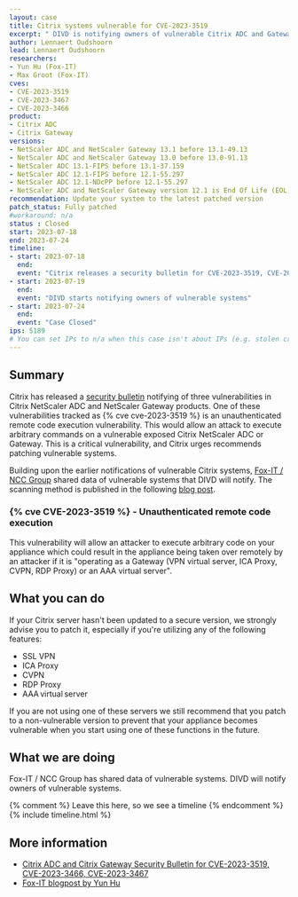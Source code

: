 ```yaml
---
layout: case
title: Citrix systems vulnerable for CVE-2023-3519
excerpt: " DIVD is notifying owners of vulnerable Citrix ADC and Gateway systems, based on scanning data obtained from Fox-IT."
author: Lennaert Oudshoorn
lead: Lennaert Oudshoorn
researchers:
- Yun Hu (Fox-IT)
- Max Groot (Fox-IT)
cves:
- CVE-2023-3519
- CVE-2023-3467
- CVE-2023-3466	
product: 
- Citrix ADC
- Citrix Gateway
versions: 
- NetScaler ADC and NetScaler Gateway 13.1 before 13.1-49.13 
- NetScaler ADC and NetScaler Gateway 13.0 before 13.0-91.13 
- NetScaler ADC 13.1-FIPS before 13.1-37.159
- NetScaler ADC 12.1-FIPS before 12.1-55.297
- NetScaler ADC 12.1-NDcPP before 12.1-55.297
- NetScaler ADC and NetScaler Gateway version 12.1 is End Of Life (EOL) and is vulnerable.
recommendation: Update your system to the latest patched version
patch_status: Fully patched
#workaround: n/a
status : Closed
start: 2023-07-18
end: 2023-07-24
timeline:
- start: 2023-07-18
  end:
  event: "Citrix releases a security bulletin for CVE-2023-3519, CVE-2023-3467 and CVE-2023-3466"
- start: 2023-07-19
  end:
  event: "DIVD starts notifying owners of vulnerable systems"  
- start: 2023-07-24
  end:
  event: "Case Closed"  
ips: 5189
# You can set IPs to n/a when this case isn't about IPs (e.g. stolen credentials)
---
```

## Summary

Citrix has released a [security bulletin](https://support.citrix.com/article/CTX561482/citrix-adc-and-citrix-gateway-security-bulletin-for-cve20233519-cve20233466-cve20233467) notifying of three vulnerabilities in Citrix NetScaler ADC and NetScaler Gateway products. One of these vulnerabilities tracked as {% cve cve-2023-3519 %} is an unauthenticated remote code execution vulnerability. This would allow an attack to execute arbitrary commands on a vulnerable exposed Citrix NetScaler ADC or Gateway. This is a critical vulnerability, and Citrix urges recommends patching vulnerable systems.

Building upon the earlier notifications of vulnerable Citrix systems, [Fox-IT / NCC Group](https://fox-it.com/) shared data of vulnerable systems that DIVD will notify. The scanning method is published in the following [blog post](https://blog.fox-it.com/2022/12/28/cve-2022-27510-cve-2022-27518-measuring-citrix-adc-gateway-version-adoption-on-the-internet/).


### {% cve CVE-2023-3519 %} - Unauthenticated remote code execution

This vulnerability will allow an attacker to execute arbitrary code on your appliance  which could result in the appliance being taken over remotely by an attacker if it is "operating as a Gateway (VPN virtual server, ICA Proxy, CVPN, RDP Proxy) or an AAA virtual server".


## What you can do

If your Citrix server hasn't been updated to a secure version, we strongly advise you to patch it, especially if you're utilizing any of the following features:
* SSL VPN
* ICA Proxy
* CVPN
* RDP Proxy
* AAA virtual server

If you are not using one of these servers we still recommend that you patch to a non-vulnerable version to prevent that your appliance becomes vulnerable when you start using one of these functions in the future.


## What we are doing

Fox-IT / NCC Group has shared data of vulnerable systems. DIVD will notify owners of vulnerable systems.


{% comment %}  Leave this here, so we see a timeline {% endcomment %}
{% include timeline.html %}


## More information
* [Citrix ADC and Citrix Gateway Security Bulletin for CVE-2023-3519, CVE-2023-3466, CVE-2023-3467](https://support.citrix.com/article/CTX561482/citrix-adc-and-citrix-gateway-security-bulletin-for-cve20233519-cve20233466-cve20233467)
* [Fox-IT blogpost by Yun Hu](https://blog.fox-it.com/2022/12/28/cve-2022-27510-cve-2022-27518-measuring-citrix-adc-gateway-version-adoption-on-the-internet/)


